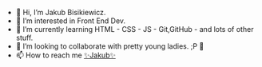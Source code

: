 - 👋 Hi, I’m Jakub Bisikiewicz.
- 👀 I’m interested in Front End Dev.
- 🌱 I’m currently learning HTML - CSS - JS - Git,GitHub - and lots of other stuff.
- 💞️ I’m looking to collaborate with pretty young ladies. ;P 💞️
- 📫 How to reach me <a href="mailto:jbisik@gmail.com">✨Jakub✨</a>
